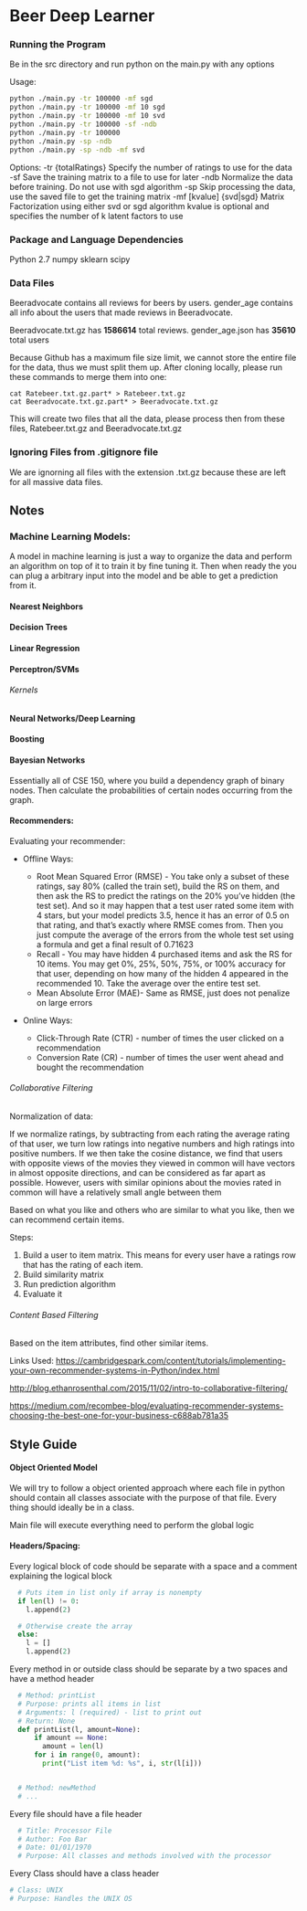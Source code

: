 # Beer Deep Learner
### Running the Program
Be in the src directory and run python on the main.py with any options

Usage:
```bash
python ./main.py -tr 100000 -mf sgd
python ./main.py -tr 100000 -mf 10 sgd
python ./main.py -tr 100000 -mf 10 svd
python ./main.py -tr 100000 -sf -ndb
python ./main.py -tr 100000
python ./main.py -sp -ndb
python ./main.py -sp -ndb -mf svd
```

Options:
-tr {totalRatings}      Specify the number of ratings to use for the data
-sf                     Save the training matrix to a file to use for later
-ndb                    Normalize the data before training. Do not use with sgd algorithm
-sp                     Skip processing the data, use the saved file to get the training matrix
-mf [kvalue] {svd|sgd}  Matrix Factorization using either svd or sgd algorithm
                        kvalue is optional and specifies the number of k latent factors to use


### Package and Language Dependencies
Python 2.7
numpy
sklearn
scipy


### Data Files

Beeradvocate contains all reviews for beers by users.
gender_age contains all info about the users that made reviews in Beeradvocate.

Beeradvocate.txt.gz has **1586614** total reviews. gender_age.json has **35610** total users

Because Github has a maximum file size limit, we cannot store the entire file for the data, thus we must split them up.
After cloning locally, please run these commands to merge them into one:
```
cat Ratebeer.txt.gz.part* > Ratebeer.txt.gz
cat Beeradvocate.txt.gz.part* > Beeradvocate.txt.gz
```

This will create two files that all the data, please process then from these files, Ratebeer.txt.gz and Beeradvocate.txt.gz

### Ignoring Files from .gitignore file

We are ignorning all files with the extension .txt.gz because these are left for all massive data files.

## Notes

### Machine Learning Models:

A model in machine learning is just a way to organize the data and perform an algorithm on top of it to train it by fine tuning it. Then when ready the you can plug a arbitrary input into the model and be able to get a prediction from it.

#### Nearest Neighbors

#### Decision Trees

#### Linear Regression

#### Perceptron/SVMs
###### Kernels

#### Neural Networks/Deep Learning

#### Boosting

#### Bayesian Networks
Essentially all of CSE 150, where you build a dependency graph of binary nodes. Then calculate the probabilities of certain nodes occurring from the graph.

#### Recommenders:

Evaluating your recommender:
* Offline Ways:
  * Root Mean Squared Error (RMSE) - You take only a subset of these ratings, say 80% (called the train set), build the RS on them, and then ask the RS to predict the ratings on the 20% you’ve hidden (the test set). And so it may happen that a test user rated some item with 4 stars, but your model predicts 3.5, hence it has an error of 0.5 on that rating, and that’s exactly where RMSE comes from. Then you just compute the average of the errors from the whole test set using a formula and get a final result of 0.71623
  * Recall - You may have hidden 4 purchased items and ask the RS for 10 items. You may get 0%, 25%, 50%, 75%, or 100% accuracy for that user, depending on how many of the hidden 4 appeared in the recommended 10. Take the average over the entire test set.
  * Mean Absolute Error (MAE)- Same as RMSE, just does not penalize on large errors

* Online Ways:
  * Click-Through Rate (CTR) - number of times the user clicked on a recommendation
  * Conversion Rate (CR) - number of times the user went ahead and bought the recommendation

###### Collaborative Filtering

Normalization of data:

If we normalize ratings, by subtracting from each rating the average rating
of that user, we turn low ratings into negative numbers and high ratings into
positive numbers. If we then take the cosine distance, we find that users with
opposite views of the movies they viewed in common will have vectors in almost
opposite directions, and can be considered as far apart as possible. However,
users with similar opinions about the movies rated in common will have a
relatively small angle between them


Based on what you like and others who are similar to what you like, then we can recommend
certain items.

Steps:

1. Build a user to item matrix. This means for every user have a ratings row that has the rating of each item.
2. Build similarity matrix
3. Run prediction algorithm
4. Evaluate it

###### Content Based Filtering
Based on the item attributes, find other similar items.

Links Used:
https://cambridgespark.com/content/tutorials/implementing-your-own-recommender-systems-in-Python/index.html

http://blog.ethanrosenthal.com/2015/11/02/intro-to-collaborative-filtering/

https://medium.com/recombee-blog/evaluating-recommender-systems-choosing-the-best-one-for-your-business-c688ab781a35

## Style Guide

#### Object Oriented Model
  We will try to follow a object oriented approach where each file in python should contain all classes
  associate with the purpose of that file. Every thing should ideally be in a class.

  Main file will execute everything need to perform the global logic

#### Headers/Spacing:
  Every logical block of code should be separate with a space and a comment explaining the logical block
  ```python
    # Puts item in list only if array is nonempty
    if len(l) != 0:
      l.append(2)

    # Otherwise create the array
    else:
      l = []
      l.append(2)
  ```

  Every method in or outside class should be separate by a two spaces and have a method header
  ```python
    # Method: printList
    # Purpose: prints all items in list
    # Arguments: l (required) - list to print out
    # Return: None
    def printList(l, amount=None):
        if amount == None:
          amount = len(l)
        for i in range(0, amount):
          print("List item %d: %s", i, str(l[i]))


    # Method: newMethod
    # ...
  ```

  Every file should have a file header
  ```python
    # Title: Processor File
    # Author: Foo Bar
    # Date: 01/01/1970
    # Purpose: All classes and methods involved with the processor
  ```

  Every Class should have a class header
  ```python
  # Class: UNIX
  # Purpose: Handles the UNIX OS  
  ```

